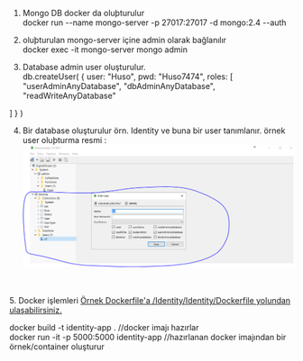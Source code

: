 1. Mongo DB docker da oluþturulur <br />
docker run --name mongo-server -p 27017:27017 -d mongo:2.4 --auth

2. oluþturulan mongo-server içine admin olarak bağlanılır <br />
docker exec -it mongo-server mongo admin

3. Database admin user oluşturulur. <br />
db.createUser( { user: "Huso",
          pwd: "Huso7474",
          roles: [ "userAdminAnyDatabase",
                   "dbAdminAnyDatabase",
                   "readWriteAnyDatabase"

] } )

4. Bir database oluşturulur örn. Identity ve buna bir user tanımlanır. örnek user oluþturma resmi : <br /> 
![alt text](readme/mongo-user.PNG)
<br>
<br>
5. Docker işlemleri
<a href="/Identity/Identity/Dockerfile"> Örnek Dockerfile'a /Identity/Identity/Dockerfile yolundan ulaşabilirsiniz. </a>
<br>

docker build -t identity-app . //docker imajı hazırlar
<br>
docker run -it -p 5000:5000 identity-app //hazırlanan docker imajından bir örnek/container oluşturur

